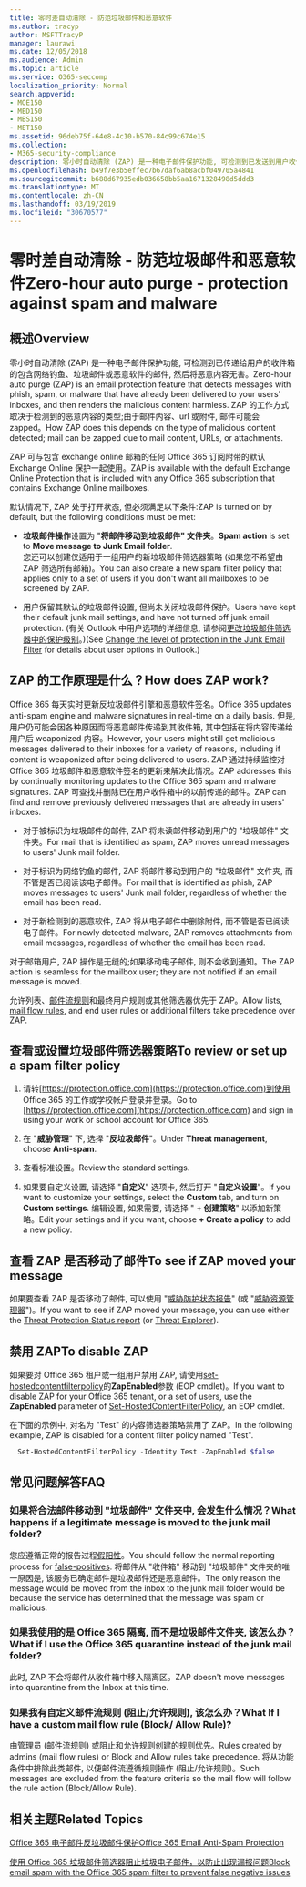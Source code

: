 ```yaml
---
title: 零时差自动清除 - 防范垃圾邮件和恶意软件
ms.author: tracyp
author: MSFTTracyP
manager: laurawi
ms.date: 12/05/2018
ms.audience: Admin
ms.topic: article
ms.service: O365-seccomp
localization_priority: Normal
search.appverid:
- MOE150
- MED150
- MBS150
- MET150
ms.assetid: 96deb75f-64e8-4c10-b570-84c99c674e15
ms.collection:
- M365-security-compliance
description: 零小时自动清除 (ZAP) 是一种电子邮件保护功能, 可检测到已发送到用户收件箱的垃圾邮件或恶意软件的邮件, 然后将恶意内容无害。 ZAP 的工作方式取决于检测到的恶意内容的类型。
ms.openlocfilehash: b49f7e3b5effec7b67daf6ab8acbf049705a4841
ms.sourcegitcommit: b688d67935edb036658bb5aa1671328498d5ddd3
ms.translationtype: MT
ms.contentlocale: zh-CN
ms.lasthandoff: 03/19/2019
ms.locfileid: "30670577"
---
```

# <a name="zero-hour-auto-purge---protection-against-spam-and-malware"></a><span data-ttu-id="72f3f-104">零时差自动清除 - 防范垃圾邮件和恶意软件</span><span class="sxs-lookup"><span data-stu-id="72f3f-104">Zero-hour auto purge - protection against spam and malware</span></span>

## <a name="overview"></a><span data-ttu-id="72f3f-105">概述</span><span class="sxs-lookup"><span data-stu-id="72f3f-105">Overview</span></span>

<span data-ttu-id="72f3f-106">零小时自动清除 (ZAP) 是一种电子邮件保护功能, 可检测到已传递给用户的收件箱的包含网络钓鱼、垃圾邮件或恶意软件的邮件, 然后将恶意内容无害。</span><span class="sxs-lookup"><span data-stu-id="72f3f-106">Zero-hour auto purge (ZAP) is an email protection feature that detects messages with phish, spam, or malware that have already been delivered to your users' inboxes, and then renders the malicious content harmless.</span></span> <span data-ttu-id="72f3f-107">ZAP 的工作方式取决于检测到的恶意内容的类型;由于邮件内容、url 或附件, 邮件可能会 zapped。</span><span class="sxs-lookup"><span data-stu-id="72f3f-107">How ZAP does this depends on the type of malicious content detected; mail can be zapped due to mail content, URLs, or attachments.</span></span>
  
<span data-ttu-id="72f3f-108">ZAP 可与包含 exchange online 邮箱的任何 Office 365 订阅附带的默认 Exchange Online 保护一起使用。</span><span class="sxs-lookup"><span data-stu-id="72f3f-108">ZAP is available with the default Exchange Online Protection that is included with any Office 365 subscription that contains Exchange Online mailboxes.</span></span>

<span data-ttu-id="72f3f-109">默认情况下, ZAP 处于打开状态, 但必须满足以下条件:</span><span class="sxs-lookup"><span data-stu-id="72f3f-109">ZAP is turned on by default, but the following conditions must be met:</span></span>
  
- <span data-ttu-id="72f3f-110">**垃圾邮件操作**设置为 "**将邮件移动到垃圾邮件" 文件夹**。</span><span class="sxs-lookup"><span data-stu-id="72f3f-110">**Spam action** is set to **Move message to Junk Email folder**.</span></span> <br/><span data-ttu-id="72f3f-111">您还可以创建仅适用于一组用户的新垃圾邮件筛选器策略 (如果您不希望由 ZAP 筛选所有邮箱)。</span><span class="sxs-lookup"><span data-stu-id="72f3f-111">You can also create a new spam filter policy that applies only to a set of users if you don't want all mailboxes to be screened by ZAP.</span></span>

- <span data-ttu-id="72f3f-112">用户保留其默认的垃圾邮件设置, 但尚未关闭垃圾邮件保护。</span><span class="sxs-lookup"><span data-stu-id="72f3f-112">Users have kept their default junk mail settings, and have not turned off junk email protection.</span></span> <span data-ttu-id="72f3f-113">(有关 Outlook 中用户选项的详细信息, 请参阅[更改垃圾邮件筛选器中的保护级别](https://support.office.com/article/change-the-level-of-protection-in-the-junk-email-filter-e89c12d8-9d61-4320-8c57-d982c8d52f6b)。)</span><span class="sxs-lookup"><span data-stu-id="72f3f-113">(See [Change the level of protection in the Junk Email Filter](https://support.office.com/article/change-the-level-of-protection-in-the-junk-email-filter-e89c12d8-9d61-4320-8c57-d982c8d52f6b) for details about user options in Outlook.)</span></span> 
  
## <a name="how-does-zap-work"></a><span data-ttu-id="72f3f-114">ZAP 的工作原理是什么？</span><span class="sxs-lookup"><span data-stu-id="72f3f-114">How does ZAP work?</span></span>

<span data-ttu-id="72f3f-115">Office 365 每天实时更新反垃圾邮件引擎和恶意软件签名。</span><span class="sxs-lookup"><span data-stu-id="72f3f-115">Office 365 updates anti-spam engine and malware signatures in real-time on a daily basis.</span></span> <span data-ttu-id="72f3f-116">但是, 用户仍可能会因各种原因而将恶意邮件传递到其收件箱, 其中包括在将内容传递给用户后 weaponized 内容。</span><span class="sxs-lookup"><span data-stu-id="72f3f-116">However, your users might still get malicious messages delivered to their inboxes for a variety of reasons, including if content is weaponized after being delivered to users.</span></span> <span data-ttu-id="72f3f-117">ZAP 通过持续监控对 Office 365 垃圾邮件和恶意软件签名的更新来解决此情况。</span><span class="sxs-lookup"><span data-stu-id="72f3f-117">ZAP addresses this by continually monitoring updates to the Office 365 spam and malware signatures.</span></span> <span data-ttu-id="72f3f-118">ZAP 可查找并删除已在用户收件箱中的以前传递的邮件。</span><span class="sxs-lookup"><span data-stu-id="72f3f-118">ZAP can find and remove previously delivered messages that are already in users' inboxes.</span></span> 

- <span data-ttu-id="72f3f-119">对于被标识为垃圾邮件的邮件, ZAP 将未读邮件移动到用户的 "垃圾邮件" 文件夹。</span><span class="sxs-lookup"><span data-stu-id="72f3f-119">For mail that is identified as spam, ZAP moves unread messages to users' Junk mail folder.</span></span> 

- <span data-ttu-id="72f3f-120">对于标识为网络钓鱼的邮件, ZAP 将邮件移动到用户的 "垃圾邮件" 文件夹, 而不管是否已阅读该电子邮件。</span><span class="sxs-lookup"><span data-stu-id="72f3f-120">For mail that is identified as phish, ZAP moves messages to users' Junk mail folder, regardless of whether the email has been read.</span></span>

- <span data-ttu-id="72f3f-121">对于新检测到的恶意软件, ZAP 将从电子邮件中删除附件, 而不管是否已阅读电子邮件。</span><span class="sxs-lookup"><span data-stu-id="72f3f-121">For newly detected malware, ZAP removes attachments from email messages, regardless of whether the email has been read.</span></span> 
  
<span data-ttu-id="72f3f-122">对于邮箱用户, ZAP 操作是无缝的;如果移动电子邮件, 则不会收到通知。</span><span class="sxs-lookup"><span data-stu-id="72f3f-122">The ZAP action is seamless for the mailbox user; they are not notified if an email message is moved.</span></span>
  
<span data-ttu-id="72f3f-123">允许列表、[邮件流规则](https://go.microsoft.com/fwlink/p/?LinkId=722755)和最终用户规则或其他筛选器优先于 ZAP。</span><span class="sxs-lookup"><span data-stu-id="72f3f-123">Allow lists, [mail flow rules](https://go.microsoft.com/fwlink/p/?LinkId=722755), and end user rules or additional filters take precedence over ZAP.</span></span>
  
## <a name="to-review-or-set-up-a-spam-filter-policy"></a><span data-ttu-id="72f3f-124">查看或设置垃圾邮件筛选器策略</span><span class="sxs-lookup"><span data-stu-id="72f3f-124">To review or set up a spam filter policy</span></span>
  
1. <span data-ttu-id="72f3f-125">请转[https://protection.office.com](https://protection.office.com)到使用 Office 365 的工作或学校帐户登录并登录。</span><span class="sxs-lookup"><span data-stu-id="72f3f-125">Go to [https://protection.office.com](https://protection.office.com) and sign in using your work or school account for Office 365.</span></span>

2. <span data-ttu-id="72f3f-126">在 "**威胁管理**" 下, 选择 "**反垃圾邮件**"。</span><span class="sxs-lookup"><span data-stu-id="72f3f-126">Under **Threat management**, choose **Anti-spam**.</span></span>

3. <span data-ttu-id="72f3f-127">查看标准设置。</span><span class="sxs-lookup"><span data-stu-id="72f3f-127">Review the standard settings.</span></span> 

4. <span data-ttu-id="72f3f-128">如果要自定义设置, 请选择 "**自定义**" 选项卡, 然后打开 "**自定义设置**"。</span><span class="sxs-lookup"><span data-stu-id="72f3f-128">If you want to customize your settings, select the **Custom** tab, and turn on **Custom settings**.</span></span> <span data-ttu-id="72f3f-129">编辑设置, 如果需要, 请选择 " **+ 创建策略**" 以添加新策略。</span><span class="sxs-lookup"><span data-stu-id="72f3f-129">Edit your settings and if you want, choose **+ Create a policy** to add a new policy.</span></span> 
    
## <a name="to-see-if-zap-moved-your-message"></a><span data-ttu-id="72f3f-130">查看 ZAP 是否移动了邮件</span><span class="sxs-lookup"><span data-stu-id="72f3f-130">To see if ZAP moved your message</span></span>

<span data-ttu-id="72f3f-131">如果要查看 ZAP 是否移动了邮件, 可以使用 "[威胁防护状态报告](view-email-security-reports.md#threat-protection-status-report)" (或 "[威胁资源管理器](use-explorer-in-security-and-compliance.md)")。</span><span class="sxs-lookup"><span data-stu-id="72f3f-131">If you want to see if ZAP moved your message, you can use either the [Threat Protection Status report](view-email-security-reports.md#threat-protection-status-report) (or [Threat Explorer](use-explorer-in-security-and-compliance.md)).</span></span>
    
## <a name="to-disable-zap"></a><span data-ttu-id="72f3f-132">禁用 ZAP</span><span class="sxs-lookup"><span data-stu-id="72f3f-132">To disable ZAP</span></span>
  
<span data-ttu-id="72f3f-133">如果要对 Office 365 租户或一组用户禁用 ZAP, 请使用[set-hostedcontentfilterpolicy](https://go.microsoft.com/fwlink/p/?LinkId=722758)的**ZapEnabled**参数 (EOP cmdlet)。</span><span class="sxs-lookup"><span data-stu-id="72f3f-133">If you want to disable ZAP for your Office 365 tenant, or a set of users, use the **ZapEnabled** parameter of [Set-HostedContentFilterPolicy](https://go.microsoft.com/fwlink/p/?LinkId=722758), an EOP cmdlet.</span></span>
    
<span data-ttu-id="72f3f-134">在下面的示例中, 对名为 "Test" 的内容筛选器策略禁用了 ZAP。</span><span class="sxs-lookup"><span data-stu-id="72f3f-134">In the following example, ZAP is disabled for a content filter policy named "Test".</span></span>
    
```Powershell
  Set-HostedContentFilterPolicy -Identity Test -ZapEnabled $false
```

## <a name="faq"></a><span data-ttu-id="72f3f-135">常见问题解答</span><span class="sxs-lookup"><span data-stu-id="72f3f-135">FAQ</span></span>

### <a name="what-happens-if-a-legitimate-message-is-moved-to-the-junk-mail-folder"></a><span data-ttu-id="72f3f-136">如果将合法邮件移动到 "垃圾邮件" 文件夹中, 会发生什么情况？</span><span class="sxs-lookup"><span data-stu-id="72f3f-136">What happens if a legitimate message is moved to the junk mail folder?</span></span>
  
<span data-ttu-id="72f3f-137">您应遵循正常的报告过程[假阳性](prevent-email-from-being-marked-as-spam.md)。</span><span class="sxs-lookup"><span data-stu-id="72f3f-137">You should follow the normal reporting process for [false-positives](prevent-email-from-being-marked-as-spam.md).</span></span> <span data-ttu-id="72f3f-138">将邮件从 "收件箱" 移动到 "垃圾邮件" 文件夹的唯一原因是, 该服务已确定邮件是垃圾邮件还是恶意邮件。</span><span class="sxs-lookup"><span data-stu-id="72f3f-138">The only reason the message would be moved from the inbox to the junk mail folder would be because the service has determined that the message was spam or malicious.</span></span>
  
### <a name="what-if-i-use-the-office-365-quarantine-instead-of-the-junk-mail-folder"></a><span data-ttu-id="72f3f-139">如果我使用的是 Office 365 隔离, 而不是垃圾邮件文件夹, 该怎么办？</span><span class="sxs-lookup"><span data-stu-id="72f3f-139">What if I use the Office 365 quarantine instead of the junk mail folder?</span></span>
  
<span data-ttu-id="72f3f-140">此时, ZAP 不会将邮件从收件箱中移入隔离区。</span><span class="sxs-lookup"><span data-stu-id="72f3f-140">ZAP doesn't move messages into quarantine from the Inbox at this time.</span></span>
  
### <a name="what-if-i-have-a-custom-mail-flow-rule-block-allow-rule"></a><span data-ttu-id="72f3f-141">如果我有自定义邮件流规则 (阻止/允许规则), 该怎么办？</span><span class="sxs-lookup"><span data-stu-id="72f3f-141">What If I have a custom mail flow rule (Block/ Allow Rule)?</span></span>
  
<span data-ttu-id="72f3f-142">由管理员 (邮件流规则) 或阻止和允许规则创建的规则优先。</span><span class="sxs-lookup"><span data-stu-id="72f3f-142">Rules created by admins (mail flow rules) or Block and Allow rules take precedence.</span></span> <span data-ttu-id="72f3f-143">将从功能条件中排除此类邮件, 以便邮件流遵循规则操作 (阻止/允许规则)。</span><span class="sxs-lookup"><span data-stu-id="72f3f-143">Such messages are excluded from the feature criteria so the mail flow will follow the rule action (Block/Allow Rule).</span></span>
  
## <a name="related-topics"></a><span data-ttu-id="72f3f-144">相关主题</span><span class="sxs-lookup"><span data-stu-id="72f3f-144">Related Topics</span></span>

[<span data-ttu-id="72f3f-145">Office 365 电子邮件反垃圾邮件保护</span><span class="sxs-lookup"><span data-stu-id="72f3f-145">Office 365 Email Anti-Spam Protection</span></span>](anti-spam-protection.md)
  
[<span data-ttu-id="72f3f-146">使用 Office 365 垃圾邮件筛选器阻止垃圾电子邮件，以防止出现漏报问题</span><span class="sxs-lookup"><span data-stu-id="72f3f-146">Block email spam with the Office 365 spam filter to prevent false negative issues</span></span>](reduce-spam-email.md)
  


